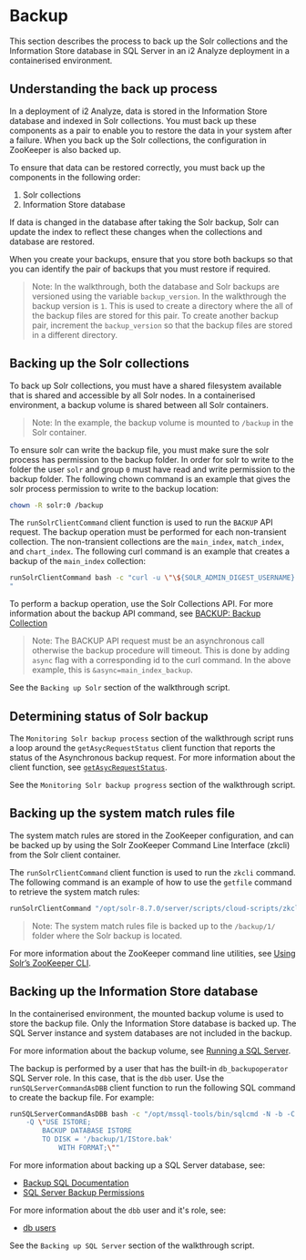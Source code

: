 # Backup

This section describes the process to back up the Solr collections and the Information Store database in SQL Server in an i2 Analyze deployment in a containerised environment.

## Understanding the back up process

In a deployment of i2 Analyze, data is stored in the Information Store database and indexed in Solr collections. You must back up these components as a pair to enable you to restore the data in your system after a failure. When you back up the Solr collections, the configuration in ZooKeeper is also backed up.

To ensure that data can be restored correctly, you must back up the components in the following order:
1. Solr collections
1. Information Store database

If data is changed in the database after taking the Solr backup, Solr can update the index to reflect these changes when the collections and database are restored.

When you create your backups, ensure that you store both backups so that you can identify the pair of backups that you must restore if required.
> Note: In the walkthrough, both the database and Solr backups are versioned using the variable `backup_version`. In the walkthrough the backup version is `1`. This is used to create a directory where the all of the backup files are stored for this pair. To create another backup pair, increment the `backup_version` so that the backup files are stored in a different directory.

## Backing up the Solr collections

To back up Solr collections, you must have a shared filesystem available that is shared and accessible by all Solr nodes. In a containerised environment, a backup volume is shared between all Solr containers.

>Note: In the example, the backup volume is mounted to `/backup` in the Solr container.

To ensure solr can write the backup file, you must make sure the solr process has permission to the backup folder. In order for solr to write to the folder the user `solr` and group `0` must have read and write permission to the backup folder. The following chown command is an example that gives the solr process permission to write to the backup location:

```bash
chown -R solr:0 /backup
```

The `runSolrClientCommand` client function is used to run the `BACKUP` API request. The backup operation must be performed for each non-transient collection. The non-transient collections are the `main_index`, `match_index`, and `chart_index`. The following curl command is an example that creates a backup of the `main_index` collection:

```sh
runSolrClientCommand bash -c "curl -u \"\${SOLR_ADMIN_DIGEST_USERNAME}:\${SOLR_ADMIN_DIGEST_PASSWORD}\" --cacert /tmp/i2acerts/CA.cer https://solr1:8983//solr/admin/collections?action=BACKUP&async=main_index_backup&name=main_index_backup&collection=main_index&location=/backup/1/
"
```

To perform a backup operation, use the Solr Collections API. For more information about the backup API command, see [BACKUP: Backup Collection](https://lucene.apache.org/solr/guide/8_7/collection-management.html#backup)

>Note: The BACKUP API request must be an asynchronous call otherwise the backup procedure will timeout. This is done by adding `async` flag with a corresponding id to the curl command. In the above example, this is `&async=main_index_backup`.

See the `Backing up Solr` section of the walkthrough script.

## Determining status of Solr backup

The `Monitoring Solr backup process` section of the walkthrough script runs a loop around the `getAsycRequestStatus` client function that reports the status of the Asynchronous backup request. For more information about the client function, see [`getAsycRequestStatus`](../tools%20and%20functions/client_functions.md#getssycrequeststatus).

See the `Monitoring Solr backup progress` section of the walkthrough script.

## Backing up the system match rules file
The system match rules are stored in the ZooKeeper configuration, and can be backed up by using the Solr ZooKeeper Command Line Interface (zkcli) from the Solr client container.

The `runSolrClientCommand` client function is used to run the `zkcli` command. The following command is an example of how to use the `getfile` command to retrieve the system match rules:

```bash
runSolrClientCommand "/opt/solr-8.7.0/server/scripts/cloud-scripts/zkcli.sh" -zkhost "${ZK_HOST}" -cmd getfile /configs/match_index1/match_index1/app/match-rules.xml /backup/1/system-match-rules.xml
```

> Note: The system match rules file is backed up to the `/backup/1/` folder where the Solr backup is located.

For more information about the ZooKeeper command line utilities, see [Using Solr’s ZooKeeper CLI](https://lucene.apache.org/solr/guide/8_7/command-line-utilities.html#using-solrs-zookeeper-cli).

## Backing up the Information Store database

In the containerised environment, the mounted backup volume is used to store the backup file. Only the Information Store database is backed up. The SQL Server instance and system databases are not included in the backup.

For more information about the backup volume, see [Running a SQL Server](../images%20and%20containers/sql_server.md#runningasqlservercontainer).

The backup is performed by a user that has the built-in `db_backupoperator` SQL Server role. In this case, that is the `dbb` user. Use the `runSQLServerCommandAsDBB` client function to run the following SQL command to create the backup file. For example: 

```sh
runSQLServerCommandAsDBB bash -c "/opt/mssql-tools/bin/sqlcmd -N -b -C -S sqlserver.eia,1433 -U \"\${DB_USERNAME}\" -P \"\${DB_PASSWORD}\" \
    -Q \"USE ISTORE; 
        BACKUP DATABASE ISTORE
        TO DISK = '/backup/1/IStore.bak'
            WITH FORMAT;\""
```

For more information about backing up a SQL Server database, see:
* [Backup SQL Documentation](https://docs.microsoft.com/en-us/sql/t-sql/statements/backup-transact-sql?view=sql-server-ver15)
* [SQL Server Backup Permissions](https://docs.microsoft.com/en-us/sql/t-sql/statements/backup-transact-sql?view=sql-server-ver15#permissions)

For more information about the `dbb` user and it's role, see:
* [db users](../security%20and%20users/db_users.md#databaseusersandlogins)

See the `Backing up SQL Server` section of the walkthrough script.
